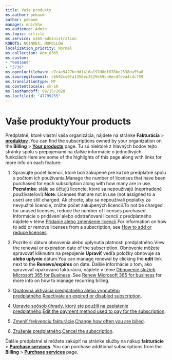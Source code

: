 ```yaml
---
title: Vaše produkty
ms.author: pebaum
author: pebaum
manager: mnirkhe
ms.audience: Admin
ms.topic: article
ms.service: o365-administration
ROBOTS: NOINDEX, NOFOLLOW
localization_priority: Normal
ms.collection: Adm_O365
ms.custom:
- "9001669"
- "3736"
ms.openlocfilehash: c7c4e9427bcdd1416a197d8df078be2638da55a0
ms.sourcegitcommit: c6692ce0fa1358ec3529e59ca0ecdfdea4cdc759
ms.translationtype: MT
ms.contentlocale: sk-SK
ms.lasthandoff: 09/15/2020
ms.locfileid: "47799255"
---
```

# <a name="your-products"></a><span data-ttu-id="20540-102">Vaše produkty</span><span class="sxs-lookup"><span data-stu-id="20540-102">Your products</span></span>

<span data-ttu-id="20540-103">Predplatné, ktoré vlastní vaša organizácia, nájdete na stránke **Fakturácia**  >  **[produktov](https://go.microsoft.com/fwlink/p/?linkid=842054)** .</span><span class="sxs-lookup"><span data-stu-id="20540-103">You can find the subscriptions owned by your organization on the **Billing** > **[Your products](https://go.microsoft.com/fwlink/p/?linkid=842054)** page.</span></span> <span data-ttu-id="20540-104">Tu sú niektoré z hlavných bodov tejto stránky spolu s prepojeniami na ďalšie informácie o jednotlivých funkciách:</span><span class="sxs-lookup"><span data-stu-id="20540-104">Here are some of the highlights of this page along with links for more info on each feature:</span></span>

1. <span data-ttu-id="20540-105">Spravujte počet licencií, ktoré boli zakúpené pre každé predplatné spolu s počtom ich používania.</span><span class="sxs-lookup"><span data-stu-id="20540-105">Manage the number of licenses that have been purchased for each subscription along with how many are in use.</span></span>  <span data-ttu-id="20540-106">**Poznámka**: stále sa účtujú licencie, ktoré sa nepoužívajú (nepriradené používateľovi).</span><span class="sxs-lookup"><span data-stu-id="20540-106">**Note**: Licenses that are not in use (not assigned to a user) are still charged.</span></span>  <span data-ttu-id="20540-107">Ak chcete, aby sa nepoužívali poplatky za nevyužité licencie, znížte počet zakúpených licencií.</span><span class="sxs-lookup"><span data-stu-id="20540-107">To not be charged for unused licenses, reduce the number of licenses purchased.</span></span> <span data-ttu-id="20540-108">Informácie o pridávaní alebo odstraňovaní licencií z predplatného nájdete v téme [Pridanie alebo zmenšenie licencií](https://docs.microsoft.com/alchemyinsights/how-to-add-or-reduce-licenses).</span><span class="sxs-lookup"><span data-stu-id="20540-108">For information on how to add or remove licenses from a subscription, see [How to add or reduce licenses](https://docs.microsoft.com/alchemyinsights/how-to-add-or-reduce-licenses).</span></span>

2. <span data-ttu-id="20540-109">Pozrite si dátum obnovenia alebo uplynutia platnosti predplatného.</span><span class="sxs-lookup"><span data-stu-id="20540-109">View the renewal or expiration date of the subscription.</span></span>  <span data-ttu-id="20540-110">Obnovenie môžete spravovať kliknutím na prepojenie **Upraviť** vedľa položky obnovuje sa **alebo uplynie** dátum.</span><span class="sxs-lookup"><span data-stu-id="20540-110">You can manage renewal by clicking the **edit** link next to the **Renews/expires** on date.</span></span>  <span data-ttu-id="20540-111">Ďalšie informácie o tom, ako spravovať opakovanú fakturáciu, nájdete v téme [Obnovenie služieb Microsoft 365 for Business](https://go.microsoft.com/fwlink/?linkid=2119216) .</span><span class="sxs-lookup"><span data-stu-id="20540-111">See [Renew Microsoft 365 for business](https://go.microsoft.com/fwlink/?linkid=2119216) for more info on how to manage recurring billing.</span></span>

3. <span data-ttu-id="20540-112">[Opätovná aktivácia predplatného alebo vypnutého predplatného](https://go.microsoft.com/fwlink/?linkid=2117519).</span><span class="sxs-lookup"><span data-stu-id="20540-112">[Reactivate an expired or disabled subscription](https://go.microsoft.com/fwlink/?linkid=2117519).</span></span>

4. <span data-ttu-id="20540-113">[Upravte spôsob úhrady, ktorý ste použili na zaplatenie predplatného](https://go.microsoft.com/fwlink/?linkid=2117167).</span><span class="sxs-lookup"><span data-stu-id="20540-113">[Edit the payment method used to pay for the subscription](https://go.microsoft.com/fwlink/?linkid=2117167).</span></span>

5. <span data-ttu-id="20540-114">[Zmeniť frekvenciu fakturácie](https://go.microsoft.com/fwlink/?linkid=2119112).</span><span class="sxs-lookup"><span data-stu-id="20540-114">[Change how often you are billed](https://go.microsoft.com/fwlink/?linkid=2119112).</span></span>

6. <span data-ttu-id="20540-115">[Zrušenie predplatného](https://go.microsoft.com/fwlink/?linkid=2119113).</span><span class="sxs-lookup"><span data-stu-id="20540-115">[Cancel the subscription](https://go.microsoft.com/fwlink/?linkid=2119113).</span></span>

<span data-ttu-id="20540-116">Ďalšie predplatné si môžete zakúpiť na stránke služby na nákup **fakturácie**  >  [**Purchase services**](https://go.microsoft.com/fwlink/p/?linkid=868433) .</span><span class="sxs-lookup"><span data-stu-id="20540-116">You can purchase additional subscriptions from the **Billing** > [**Purchase services**](https://go.microsoft.com/fwlink/p/?linkid=868433) page.</span></span>

